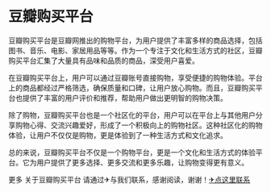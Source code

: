 # 豆瓣购买平台

豆瓣购买平台是豆瓣网推出的购物平台，为用户提供了丰富多样的商品选择，包括图书、音乐、电影、家居用品等等。作为一个专注于文化和生活方式的社区，豆瓣购买平台汇集了大量具有品味和品质的商品，深受用户喜爱。

在豆瓣购买平台上，用户可以通过豆瓣账号直接购物，享受便捷的购物体验。平台上的商品都经过严格筛选，确保质量和口碑，让用户放心购物。而且，豆瓣购买平台也提供了丰富的用户评价和推荐，帮助用户做出更明智的购物决策。

除了购物，豆瓣购买平台也是一个社区化的平台，用户可以在平台上与其他用户分享购物心得、交流兴趣爱好，形成了一个积极向上的购物社区。这种社区化的购物体验，让用户不仅仅是购物，更是体验到了一种生活方式和文化追求。

总的来说，豆瓣购买平台不仅是一个购物平台，更是一个文化和生活方式的体验平台。它为用户提供了更多选择、更多交流和更多乐趣，让购物变得更有意义。

更多 关于豆瓣购买平台 请通过✈与我们联系，感谢阅读，谢谢！[✈点这里联系](https://d.k02.cc)